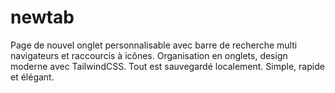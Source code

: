 # newtab
Page de nouvel onglet personnalisable avec barre de recherche multi navigateurs et raccourcis à icônes. Organisation en onglets, design moderne avec TailwindCSS. Tout est sauvegardé localement. Simple, rapide et élégant.
